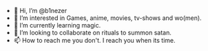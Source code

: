 - 👋 Hi, I’m @b1nezer
- 👀 I’m interested in Games, anime, movies, tv-shows and wo(men).
- 🌱 I’m currently learning magic.
- 💞️ I’m looking to collaborate on rituals to summon satan.
- 📫 How to reach me you don't. I reach you when its time.

<!---
b1nezer/b1nezer is a ✨ special ✨ repository because its `README.md` (this file) appears on your GitHub profile.
You can click the Preview link to take a look at your changes.
--->
